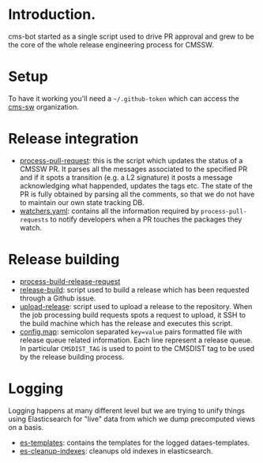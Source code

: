 # Introduction.

cms-bot started as a single script used to drive PR approval and grew to
be the core of the whole release engineering process for CMSSW.




# Setup

To have it working you'll need a `~/.github-token` which can access the
[cms-sw](http://github.io/cms-sw) organization.

# Release integration

- [process-pull-request](https://github.com/cms-sw/cms-bot/blob/master/process-pull-request):
this is the script which updates the status of a CMSSW PR. It parses all the
messages associated to the specified PR and if it spots a transition (e.g. a L2
signature) it posts a message acknowledging what happended, updates the tags
etc. The state of the PR is fully obtained by parsing all the comments, so that
we do not have to maintain our own state tracking DB.
- [watchers.yaml](https://github.com/cms-sw/cms-bot/blob/master/watchers.yaml):
contains all the information required by `process-pull-requests` to notify
developers when a PR touches the packages they watch.

# Release building

- [process-build-release-request](https://github.com/cms-sw/cms-bot/blob/master/process-build-release-request)
- [release-build](): script used to build a release which has been requested
through a Github issue.
- [upload-release](): script used to upload a release to the repository. When
the job processing build requests spots a request to upload, it SSH to the
build machine which has the release and executes this script.
- [config.map](https://github.com/cms-sw/cms-bot/blob/master/config.map): semicolon separated `key=value`
pairs formatted file with release queue related information. Each line represent a release queue. In
particular `CMSDIST_TAG` is used to point to the CMSDIST tag to be used by the release building process.

# Logging

Logging happens at many different level but we are trying to unify things using
Elasticsearch for "live" data from which we dump precomputed views on a 
basis.

- [es-templates](https://github.com/cms-sw/cms-bot/tree/master/es-templates): contains the templates for the logged dataes-templates.
- [es-cleanup-indexes](https://github.com/cms-sw/cms-bot/blob/master/es-cleanup-indexes): cleanups old indexes in elasticsearch.
